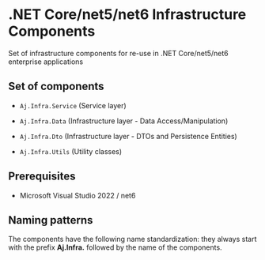 # .NET Core/net5/net6 Infrastructure Components

Set of infrastructure components for re-use in .NET Core/net5/net6 enterprise applications

## Set of components

- `Aj.Infra.Service` (Service layer)
- `Aj.Infra.Data` (Infrastructure layer - Data Access/Manipulation)

- `Aj.Infra.Dto` (Infrastructure layer - DTOs and Persistence Entities)
- `Aj.Infra.Utils` (Utility classes)

## Prerequisites

- Microsoft Visual Studio 2022 / net6

## Naming patterns

The components have the following name standardization: they always start with the prefix **Aj.Infra.** followed by the name of the components.

